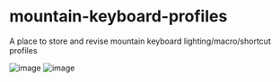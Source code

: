 # mountain-keyboard-profiles
A place to store and revise mountain keyboard lighting/macro/shortcut profiles

![image](https://github.com/crocokyle/mountain-keyboard-profiles/assets/11140843/996e2b83-0973-4726-995b-3236f1de3bb9)
![image](https://github.com/crocokyle/mountain-keyboard-profiles/assets/11140843/ea257bb5-761c-4be0-b54f-6c6e77de0e8d)

